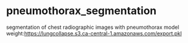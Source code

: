 # pneumothorax_segmentation

segmentation of chest radiographic images with pneumothorax
model weight:https://lungcollapse.s3.ca-central-1.amazonaws.com/export.pkl
